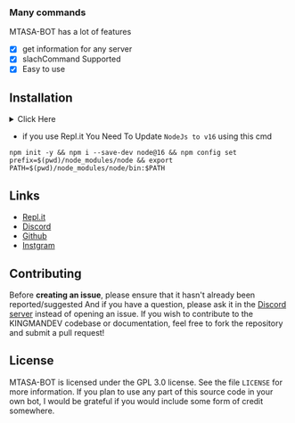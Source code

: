 

### Many commands

MTASA-BOT has a lot of features

- [x] get information for any server
- [x] slachCommand Supported
- [x] Easy to use

## Installation
<details>
	<summary>Click Here</summary>
     <details>
     <summary>1 - Make Discord Bot</summary>
        <img  alt="KINGMAN DEV" src="https://j.top4top.io/p_2074mihlb1.png"> 
     </details>
	<details>
		<summary>2 - install packages</summary>
	    	<code>
                 npm install
	    	</code>
	     </details>
	    <details>
		<summary>3- add token - prefix you can use `.end` and `config.json` file</summary>
		    
		    
 ```json
{
    "info_comment_1": {
        "ar": "يمكنك وضع التوكن و البريفكس في هذا الملف او اي ان في",
        "en": "You can put token and prefix in this file or env"
    },
    "baceops": {
        "token": "",
        "prefix": "."
    },
    "info_comment_2": {
        "ar": "هنا يجب عليك وضع معلومات السيرفر الخاص بك في mta",
        "en": "Here you should put your server information in MTA"
    },
    "mta": {
        "ip": "45.146.253.177",
        "port": 32915
    }
}
```

</details>
	<details>
		<summary>Run The Project</summary>
		<code>
		npm start
		</code>
	</details>
</details>

* if you use Repl.it You Need To Update `NodeJs to v16` using this cmd

```shell
npm init -y && npm i --save-dev node@16 && npm config set prefix=$(pwd)/node_modules/node && export PATH=$(pwd)/node_modules/node/bin:$PATH
```

## Links

*   [Repl.it]()
*   [Discord]()
*   [Github](https://github.com/A12-Host/)
*   [Instgram]()

## Contributing

Before **creating an issue**, please ensure that it hasn't already been reported/suggested
And if you have a question, please ask it in the [Discord server]() instead of opening an issue.
If you wish to contribute to the KINGMANDEV codebase or documentation, feel free to fork the repository and submit a pull request!

## License

MTASA-BOT is licensed under the GPL 3.0 license. See the file `LICENSE` for more information. If you plan to use any part of this source code in your own bot, I would be grateful if you would include some form of credit somewhere.
